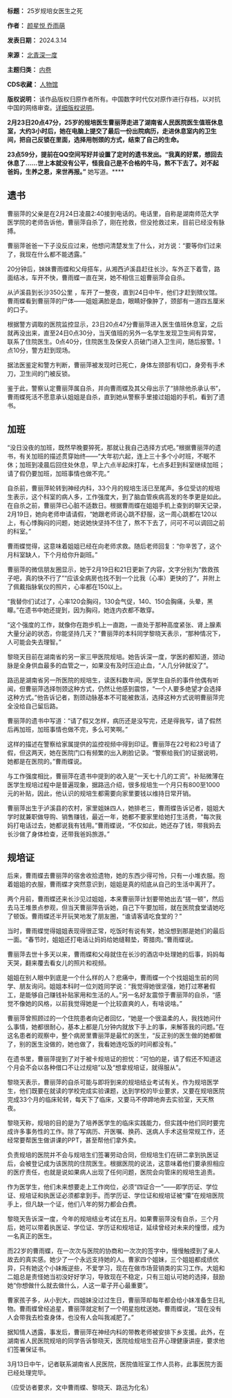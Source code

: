 

**标题：** 25岁规培女医生之死  

**作者：** [颜星悦 乔雨萌](https://chinadigitaltimes.net/space/北青深一度)  

**发表日期：** 2024.3.14  

**来源：** [北青深一度](https://web.archive.org/web/https://mp.weixin.qq.com/s/FguhEAOjChe-OVDofeTkFQ)  

**主题归类：** [内卷](https://chinadigitaltimes.net/space/内卷)  

**CDS收藏：** [人物馆](https://chinadigitaltimes.net/space/%E4%BA%BA%E7%89%A9%E9%A6%86)  

**版权说明：** 该作品版权归原作者所有。中国数字时代仅对原作进行存档，以对抗中国的网络审查。[详细版权说明](https://chinadigitaltimes.net/chinese/copyright)。


**2月23日20点47分，25岁的规培医生曹丽萍走进了湖南省人民医院医生值班休息室，大约3小时后，她在电脑上提交了最后一份出院病历，走进休息室内的卫生间，把自己反锁在里面，选择用刎颈的方式，结束了自己的生命。** 


**23点59分，提前在QQ空间写好并设置了定时的遗书发出。“我真的好累，想回去休息了……世上本就没有公平，怪我自己是不合格的牛马，熬不下去了。对不起爸妈，生养之恩，来世再报。”** 她写道。\*\*\*\*


遗书
--


曹丽萍的父亲是在2月24日凌晨2:40接到电话的。电话里，自称是湖南师范大学医学院的老师告诉他，曹丽萍自杀了，刚在抢救，但没抢救过来，目前已经没有脉搏。


曹丽萍爸爸一下子没反应过来，他想问清楚发生了什么，对方说：“要等你们过来了，我现在什么都不能透露。”


20分钟后，妹妹曹雨蝶和父母搭车，从湘西泸溪县赶往长沙。车外正下着雪，路面结冰，车开不快，曹雨蝶一直在哭，她不相信三姐曹丽萍会自杀。


从泸溪县到长沙350公里 ，车开了一整夜，直到24日中午，他们才赶到殡仪馆。曹雨蝶看到曹丽萍的尸体——姐姐满脸是血，眼睛好像肿了，颈部有一道四五厘米的口子。


根据警方调取的医院监控显示，23日20点47分曹丽萍进入医生值班休息室，之后就再没出来，直至24日0点30分，当天值班的另外一名学生发现卫生间有异常，联系了住院医生。0点40分，住院医生及保安人员破门进入卫生间，随后报警。1点10分，警方赶到现场。


据法医鉴定和警方判断，曹丽萍被发现时已死亡，身体左颈部有切口，身旁有手术刀，卫生间的门被反锁。


鉴于此，警察认定曹丽萍属自杀，并向曹雨蝶及其父母出示了“排除他杀承认书”，曹雨蝶死活不愿意承认姐姐是自杀，直到她从警察手里接过姐姐的手机，看到了遗书。


加班
--


“没日没夜的加班，既然早晚要猝死，那就让我自己选择方式吧。”根据曹丽萍的遗书，有关加班的描述贯穿始终——“大年初六起，连上三十多个小时班，不眠不休；加班到凌晨后回住处休息，早上六点半起床打车，七点多赶到科室继续加班；请了假仍要加班，加班事情也做不完。”


自杀前，曹丽萍轮转到神经内科，33个月的规培生活已至尾声。多位受访的规培生表示，这个科室的病人多，工作强度大，到了脑血管疾病高发的冬季更是如此。在自杀之前，曹丽萍已心脏不适数日。根据曹雨蝶在姐姐手机上查到的聊天记录，2月19日，她向老师申请请假，“她跟老师说心跳不舒服，这一周心跳都在120以上，有心悸胸闷的问题，她说她快坚持不住了，熬不下去了，问可不可以调回之前的科室。”


曹雨蝶觉得，这意味着姐姐已经在向老师求救。随后老师回复：“你辛苦了，这个月科室缺人，下个月给你升副班。”


曹丽萍的微信朋友圈显示，她于2月19日和21日更新了内容，文字分别为“救救孩子吧，真的快不行了”“应该全病房也找不到一个比我（心率）更快的了”，并附上了佩戴指脉氧仪的照片，心率都在150以上。


“我替你们试过了，心率120会胸闷，130会气促，140、150会胸痛，头晕，黑矇。”在遗书中她还提到，因为胸闷，她连内衣都不敢穿。


“这个强度的工作，就像你在跑步机上一直跑，一直处于那种高度紧张、肾上腺素大量分泌的状态，你能坚持几天？”曹丽萍的本科同学黎晓天表示，“那种情况下，人可能会失去理智。”


黎晓天目前在湖南省的另一家三甲医院规培。她告诉深一度，学医的都知道，颈动脉是全身供血最多的血管之一，如果没有及时压迫止血，“人几分钟就没了”。


路迅是湖南省另一所医院的规培生，读医科数年间，医学生自杀的事件他偶有听闻，但曹丽萍选择刎颈这种方式，仍然让他感到震惊，“一个人要多绝望才会选择这种方式。”他告诉记者，割颈动脉基本不可能被救活，选择这种方式说明曹丽萍完全没给自己留后路。


曹丽萍的遗书中写道：“请了假又怎样，病历还是没写完，还是得我写，请了假然后再加班，加班事情也做不完，多么可笑啊。”


这样的描述在警察给家属提供的监控视频中得到印证。曹丽萍在22号和23号请了假，但这两天，她在医院门口有频繁的出入刷脸记录。“警察给我们的证据说明，她都是在医院的。”曹雨蝶说。


与工作强度相比，曹丽萍在遗书中提到的收入是“一天七十几的工资”。补贴微薄在医学生规培过程中是普遍现象，据路迅介绍，很多规培生一个月只有800至1000元的补贴，因此，他认识的规培生都需要向家里要钱以维持日常开销。


曹丽萍出生于泸溪县的农村，家里姐妹四人，她排老三，曹雨蝶告诉记者，姐姐大学时就兼职做导购、销售赚钱，最近一年，她都不要家里给她打生活费，“每次我妈打电话过去，她都说我有钱用。”曹雨蝶说，“不仅如此，她还存了钱，带我妈去长沙做了身体检查，还带我爸妈旅游。”


规培证
---


后来，曹雨蝶去曹丽萍的宿舍收拾遗物，她的东西少得可怜，只有一小堆衣服。抱着姐姐的衣服，曹雨蝶才突然意识到，姐姐是真的彻底从自己的生活中离开了。 


两个月前，曹雨蝶还来长沙见过姐姐，本来曹丽萍计划要带她出去“搓一顿”，然后去马王堆景点参观，但当天曹丽萍告诉她，自己下午要加班，就在医院食堂请她吃了顿饭。曹雨蝶还半开玩笑地发了朋友圈，“谁请客请吃食堂的？”


当时，曹雨蝶觉得姐姐表现得很正常，吃饭时有说有笑，她没想到那是她们的最后一面。“春节时，姐姐还打电话让妈妈给她缝鞋垫，寄腊肉。”曹雨蝶说。


曹丽萍去世十多天以来，曹雨蝶和父母就住在长沙的酒店中处理她的后事，妈妈每天哭，翻来覆去看女儿的照片和视频。


姐姐在别人眼中到底是一个什么样的人？悲痛中，曹雨蝶一个个找姐姐生前的同学、朋友询问。姐姐本科时一位刘姓同学说：“我觉得她很坚强，她打过寒暑假工，是能够自己赚钱补贴家用和生活的人。”另一名好友震惊于曹丽萍的自杀，“感觉不像她的风格，以前我觉得她是一个比较直爽的人，有啥说啥。”


曹丽萍曾照顾过的一个住院患者向记者回忆，“她是一个很温柔的人，我找她问什么事情，她都很耐心，基本上都是几分钟内就放下手上的事，来解答我的问题。”在这名患者的观察中，整个病房里曹丽萍是最忙的医生，“反正别的医生做的她都做了，别的医生没做的，她也做了，我看她连吃饭的时间都没有。”


在遗书里，曹丽萍提到了对于被卡规培证的担忧：“可怕的是，请了假还不知道这个月会不会以各种借口不让过规培”以及“想拿规培证，就得服从”。


黎晓天表示，曹丽萍的自杀可能与即将到来的规培结业考试有关。作为规培医学生，他们既要在就读的学校完成实验课题，达到学校的毕业要求，又要在规培医院完成33个月的临床轮转，每天下了临床，又要马不停蹄地奔去实验室，天天熬夜。


黎晓天称，规培的目的是为了培养医学生的临床实践能力，但实践中他们同时要完成许多事务性的工作。除了写病历、开医嘱、换药、送病人手术这些常规工作，还经常要帮医生做讲课的PPT，甚至帮他们拿外卖。


负责规培的医院并不会与规培生们签署劳动合同，但规培生们在研二拿到执医证后，会被登记成为该医院的住院医生。根据医院的说法，这意味着他们要承担相应的医疗责任，也就是说如果病人出现了任何问题，医院会向管床的规培生追责。


作为医学生，他们未来想要走上工作岗位，必须“四证合一”——即学历证、学位证、规培证和执医证必须都拿到手。而学历证、学位证和规培证被“攥”在规培医院手上，但凡缺一个证，他们八年的努力都会白费。


黎晓天告诉深一度，今年的规培结业考试在五月。如果曹丽萍没有自杀，三个月后，她可以带着执医证、学位证、学历证和规培证，延续曾经对未来的憧憬，成为一名真正的医生。


而22岁的曹雨蝶，在一次次与医院的协商和一次次的签字中，慢慢触摸到了亲人故去的真实感。她少了一个永远支持她的人。曹家四个姐妹，三个姐姐都成绩优异，只有她这个小妹叛逆些，不爱学习，现在在做市场营销类的实习工作。大姐和二姐总是责怪她当初没好好学习，导致现在不稳定，只有三姐认可她的选择，鼓励她“你想做什么就去做什么，人这一辈子开心最重要”。


曹家孩子多，从小到大，四姐妹没过过生日，曹丽萍却每年都会给小妹准备生日礼物。曹雨蝶曾经追星，曹丽萍就定制了一个明星抱枕送她。曹雨蝶说，“现在没有人会带我去检查身体，也没有人会叫我减肥了。”


据知情人透露，事发后，曹丽萍在神经内科的带教老师被安排下乡支援。此外，在湖南省人民医院规培的同学告诉黎晓天，医院给规培生召开心理健康讲座，要求他们签署保证书。


3月13日中午，记者联系湖南省人民医院，医院值班室工作人员称，此事医院方面已经处理完毕。 


（应受访者要求，文中曹雨蝶、黎晓天、路迅为化名）

